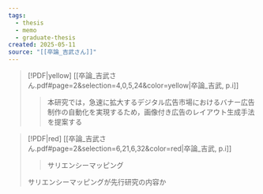 ```yaml
---
tags:
  - thesis
  - memo
  - graduate-thesis
created: 2025-05-11
source: "[[卒論_吉武さん]]"
---
```

> [!PDF|yellow] [[卒論_吉武さん.pdf#page=2&selection=4,0,5,24&color=yellow|卒論_吉武, p.i]]
> > 本研究では，急速に拡大するデジタル広告市場におけるバナー広告制作の自動化を実現するため，画像付き広告のレイアウト生成手法を提案する

> [!PDF|red] [[卒論_吉武さん.pdf#page=2&selection=6,21,6,32&color=red|卒論_吉武, p.i]]
> > サリエンシーマッピング
> 
> サリエンシーマッピングが先行研究の内容か
